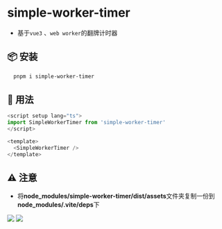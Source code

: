 # simple-worker-timer

- 基于`vue3` 、`web worker`的翻牌计时器

## 📦 安装

```bash
  pnpm i simple-worker-timer
```

## 🚗 用法

```ts
<script setup lang="ts">
import SimpleWorkerTimer from 'simple-worker-timer'
</script>

<template>
  <SimpleWorkerTimer />
</template>
```

## ⚠️ 注意

- 将**node_modules/simple-worker-timer/dist/assets**文件夹复制一份到**node_modules/.vite/deps**下
<!-- - 具体原因详见[vite issues](https://github.com/vitejs/vite/issues/9861) -->

![](https://cdn.jsdelivr.net/gh/Ten-K/picgo/img/20220829160248.png)
![](https://cdn.jsdelivr.net/gh/Ten-K/picgo/img/20220829150922.png)
